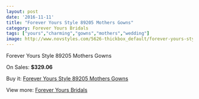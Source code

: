 ```yaml
---
layout: post
date: '2016-11-11'
title: "Forever Yours Style 89205 Mothers Gowns"
category: Forever Yours Bridals
tags: ["yours","charming","gowns","mothers","wedding"]
image: http://www.novstyles.com/5626-thickbox_default/forever-yours-style-89205-mothers-gowns.jpg
---
```

Forever Yours Style 89205 Mothers Gowns

On Sales: **$329.06**
<a href="https://www.novstyles.com/en/forever-yours-bridals/3502-forever-yours-style-89205-mothers-gowns.html"><amp-img layout="responsive" width="600" height="600" src="//www.novstyles.com/5626-thickbox_default/forever-yours-style-89205-mothers-gowns.jpg" alt="Forever Yours Style 89205 Mothers Gowns 0" /></a>

Buy it: [Forever Yours Style 89205 Mothers Gowns](https://www.novstyles.com/en/forever-yours-bridals/3502-forever-yours-style-89205-mothers-gowns.html "Forever Yours Style 89205 Mothers Gowns")

View more: [Forever Yours Bridals](https://www.novstyles.com/en/20-forever-yours-bridals "Forever Yours Bridals")
